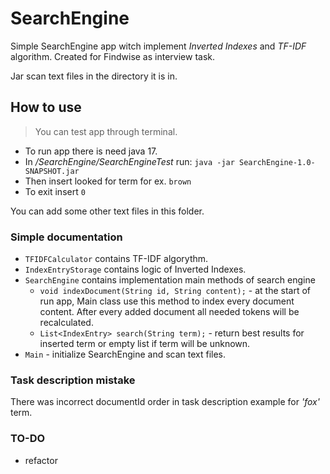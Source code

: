 # SearchEngine
Simple SearchEngine app witch implement *Inverted Indexes* and *TF-IDF* algorithm.
Created for Findwise as interview task.

Jar scan text files in the directory it is in.

## How to use

> You can test app through terminal. 
 * To run app there is need java 17. 
 * In */SearchEngine/SearchEngineTest* run: `java -jar SearchEngine-1.0-SNAPSHOT.jar`
 * Then insert looked for term for ex. `brown`
 * To exit insert `0`

You can add some other text files in this folder.

### Simple documentation

* `TFIDFCalculator` contains TF-IDF algorythm.
* `IndexEntryStorage` contains  logic of Inverted Indexes.
* `SearchEngine` contains implementation main methods of search engine
  * `void indexDocument(String id, String content);` - at the start of run app, Main class use this method to index every document content. 
  After every added document all needed tokens will be recalculated.
  *  `List<IndexEntry> search(String term);` -  return best results for inserted term or empty list if term will be unknown.
* `Main` - initialize SearchEngine and scan text files.

### Task description mistake
There was incorrect documentId order in task description example for *'fox'* term.

### TO-DO
* refactor




